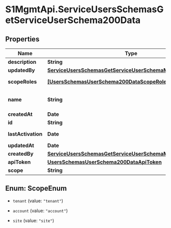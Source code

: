 # S1MgmtApi.ServiceUsersSchemasGetServiceUserSchema200Data

## Properties
Name | Type | Description | Notes
------------ | ------------- | ------------- | -------------
**description** | **String** | Description | [optional] 
**updatedBy** | [**ServiceUsersSchemasGetServiceUserSchemaMany200UpdatedBy**](ServiceUsersSchemasGetServiceUserSchemaMany200UpdatedBy.md) |  | [optional] 
**scopeRoles** | [**[UsersSchemasUserSchema200DataScopeRoles]**](UsersSchemasUserSchema200DataScopeRoles.md) | Roles of the scope user | [optional] 
**name** | **String** | Name | [optional] [default to 'null']
**createdAt** | **Date** | Created at | [optional] 
**id** | **String** | Id | [optional] 
**lastActivation** | **Date** | Last activation | [optional] 
**updatedAt** | **Date** | Updated at | [optional] 
**createdBy** | [**ServiceUsersSchemasGetServiceUserSchemaMany200CreatedBy**](ServiceUsersSchemasGetServiceUserSchemaMany200CreatedBy.md) |  | [optional] 
**apiToken** | [**UsersSchemasUserSchema200DataApiToken**](UsersSchemasUserSchema200DataApiToken.md) |  | [optional] 
**scope** | **String** | User Scope | 


<a name="ScopeEnum"></a>
## Enum: ScopeEnum


* `tenant` (value: `"tenant"`)

* `account` (value: `"account"`)

* `site` (value: `"site"`)




